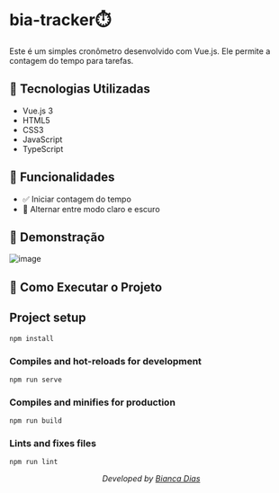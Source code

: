 # bia-tracker⏱️

Este é um simples cronômetro desenvolvido com Vue.js. Ele permite a contagem do tempo para tarefas.

## 🚀 Tecnologias Utilizadas

- Vue.js 3
- HTML5
- CSS3
- JavaScript
- TypeScript

## 🎯 Funcionalidades

- ✅ Iniciar contagem do tempo
- 🌙 Alternar entre modo claro e escuro

## 📸 Demonstração

![image](https://github.com/user-attachments/assets/eb245840-f060-4f1c-87fd-6ff579baff90)


## 🔧 Como Executar o Projeto

## Project setup
```
npm install
```

### Compiles and hot-reloads for development
```
npm run serve
```

### Compiles and minifies for production
```
npm run build
```

### Lints and fixes files
```
npm run lint
```
<div align="center">
<p><i>Developed by <a href="https://www.linkedin.com/in/bianca-dias-372a321a2/">Bianca Dias</i></p>
</div>

